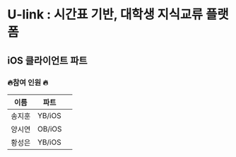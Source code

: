 

# U-link : 시간표 기반, 대학생 지식교류 플랫폼
## iOS 클라이언트 파트



 
### 🔥참여 인원 🔥
|    이름  |    파트   |      |
| ----    | ---- | ---- |
|    송지훈  |    YB/iOS  |      |
|    양시연  |   OB/iOS   |      |
|     황성은 |   YB/iOS   |      |
 
